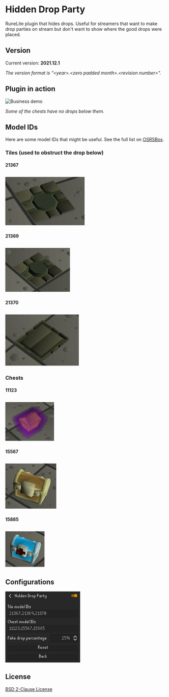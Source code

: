 # Hidden Drop Party
RuneLite plugin that hides drops.  Useful for streamers that want to make drop parties on stream but don't want to show where the good drops were placed.

## Version
Current version: **2021.12.1**

*The version format is &quot;&lt;year&gt;.&lt;zero padded month&gt;.&lt;revision number&gt;&quot;.*

## Plugin in action
![Business demo](resources/hiddendropparty.gif)

*Some of the chests have no drops below them.*

## Model IDs
Here are some model IDs that might be useful. See the full list on [OSRSBox](https://www.osrsbox.com/tools/model-search/).
### Tiles (used to obstruct the drop below)
#### 21367
![21367](resources/21367.png)
---
#### 21369
![21369](resources/21369.png)
---
#### 21370
![21370](resources/21370.png)
---
### Chests
#### 11123
![11123](resources/11123.png)
---
#### 15567
![15567](resources/15567.png)
---
#### 15885
![15885](resources/15885.png)
---

## Configurations
![Configurations](resources/configurations.png)

## License
[BSD 2-Clause License](LICENSE)
